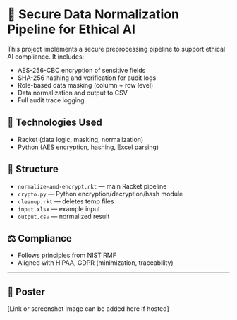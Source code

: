 # 🔐 Secure Data Normalization Pipeline for Ethical AI

This project implements a secure preprocessing pipeline to support ethical AI compliance. It includes:

- AES-256-CBC encryption of sensitive fields
- SHA-256 hashing and verification for audit logs
- Role-based data masking (column + row level)
- Data normalization and output to CSV
- Full audit trace logging

## 🧠 Technologies Used
- Racket (data logic, masking, normalization)
- Python (AES encryption, hashing, Excel parsing)

## 📁 Structure

- `normalize-and-encrypt.rkt` — main Racket pipeline
- `crypto.py` — Python encryption/decryption/hash module
- `cleanup.rkt` — deletes temp files
- `input.xlsx` — example input
- `output.csv` — normalized result

## ⚖️ Compliance
- Follows principles from NIST RMF
- Aligned with HIPAA, GDPR (minimization, traceability)

---

## 📸 Poster
[Link or screenshot image can be added here if hosted]

